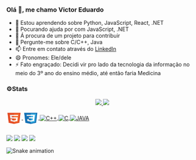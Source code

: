 ### Olá 👋, me chamo Victor Eduardo 
<!-- - 🔭 I’m currently working on ... -->
- 🌱 Estou aprendendo sobre Python, JavaScript, React, .NET
- 🤔 Pocurando ajuda por com JavaScript, .NET
- 👯 Á procura de um projeto para contribuir
- 💬 Pergunte-me sobre C/C++, Java
- 📫 Entre em contato através do [LinkedIn](https://www.linkedin.com/in/victorear05/)
- 😄 Pronomes: Ele/dele
- ⚡ Fato engraçado: Decidi vir pro lado da tecnologia da informação no meio do 3º ano do ensino médio, até então faria Medicina

### ⚙️Stats
<div align="center">
  <a href="https://github.com/victorear05">
  <img height="180em" src="https://github-readme-stats.vercel.app/api?username=victorear05&show_icons=true&theme=dark&include_all_commits=true&count_private=true"/>
  <img height="180em" src="https://github-readme-stats.vercel.app/api/top-langs/?username=victorear05&layout=compact&langs_count=7&theme=dark"/>
</div>
<div style="display: inline_block"><br>
  <img align="center" alt="HTML" height="30" width="40" src="https://raw.githubusercontent.com/devicons/devicon/master/icons/html5/html5-original.svg">
  <img align="center" alt="CSS" height="30" width="40" src="https://raw.githubusercontent.com/devicons/devicon/master/icons/css3/css3-original.svg">
  <img align="center" alt="C++" height="30" width="40" src="https://cdn.jsdelivr.net/gh/devicons/devicon/icons/cplusplus/cplusplus-original.svg">
  <img align="center" alt="C" height="30" width="40" src="https://cdn.jsdelivr.net/gh/devicons/devicon/icons/c/c-original.svg">
  <img align="center" alt="JAVA" height="30" width="40" src="https://cdn.jsdelivr.net/gh/devicons/devicon/icons/java/java-original.svg">
</div>

##
  
<div> 
  <a href="https://www.linkedin.com/in/victorear05/" target="_blank"><img src="https://img.shields.io/badge/-LinkedIn-%230077B5?style=for-the-badge&logo=linkedin&logoColor=white" target="_blank"></a>
  <a href = "mailto:victorear05@gmail.com"><img src="https://img.shields.io/badge/-Gmail-%23333?style=for-the-badge&logo=gmail&logoColor=white" target="_blank"></a> 
  <a href="https://instagram.com/v.e_28/" target="_blank"><img src="https://img.shields.io/badge/-Instagram-%23E4405F?style=for-the-badge&logo=instagram&logoColor=white" target="_blank"></a>
 <a href="https://www.twitch.tv/victor_dudu_" target="_blank"><img src="https://img.shields.io/badge/Twitch-9146FF?style=for-the-badge&logo=twitch&logoColor=white" target="_blank"></a>
  
  ![Snake animation](https://github.com/victorear05/victorear05/blob/output/github-contribution-grid-snake.svg)
 
</div>

